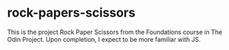 # rock-papers-scissors
This is the project Rock Paper Scissors from the Foundations course in The Odin Project. Upon completion, I expect to be more familiar with JS.